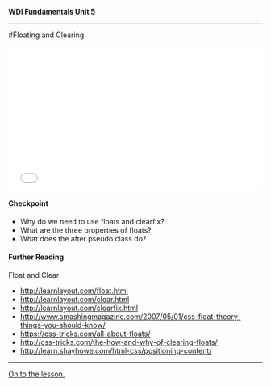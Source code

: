 **WDI Fundamentals Unit 5**

---

#Floating and Clearing

<div class="wistia_responsive_padding" style="padding:56.25% 0 0 0;position:relative;"><div class="wistia_responsive_wrapper" style="height:100%;left:0;position:absolute;top:0;width:100%;"><iframe src="//fast.wistia.net/embed/iframe/fioff624wp?seo=false&videoFoam=true" allowtransparency="true" frameborder="0" scrolling="no" class="wistia_embed" name="wistia_embed" allowfullscreen mozallowfullscreen webkitallowfullscreen oallowfullscreen msallowfullscreen width="100%" height="100%"></iframe></div></div>
<script src="//fast.wistia.net/assets/external/E-v1.js" async></script>

#### Checkpoint

* Why do we need to use floats and clearfix?
* What are the three properties of floats?
* What does the after pseudo class do?

#### Further Reading

Float and Clear
* http://learnlayout.com/float.html
* http://learnlayout.com/clear.html
* http://learnlayout.com/clearfix.html
* http://www.smashingmagazine.com/2007/05/01/css-float-theory-things-you-should-know/
* https://css-tricks.com/all-about-floats/
* http://css-tricks.com/the-how-and-why-of-clearing-floats/
* http://learn.shayhowe.com/html-css/positioning-content/

---

[On to the lesson.](05_lesson.md)
